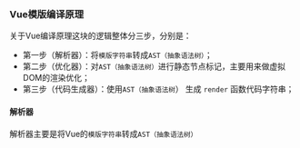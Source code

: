 ### Vue模版编译原理

关于Vue编译原理这块的逻辑整体分三步，分别是：

* 第一步（解析器）：将`模版字符串`转成`AST（抽象语法树）`；
* 第二步（优化器）：对`AST（抽象语法树）`进行静态节点标记，主要用来做虚拟DOM的渲染优化；
* 第三步（代码生成器）：使用`AST（抽象语法树`） 生成 `render` 函数代码字符串；

#### 解析器
解析器主要是将Vue的`模版字符串`转成`AST（抽象语法树）`